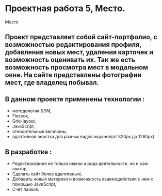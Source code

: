 # Проектная работа 5, Место.
 [Место](https://04fox04.github.io/mesto-main/)
 
## Проект представляет собой сайт-портфолио, с возможностью редактирования профиля, добавления новых мест, удаления карточек и возможность оценивать их. Так же есть возможность просмотра мест в модальном окне. На сайте представлены фотографии мест, где владелец побывал.

## В данном проекте применены технологии : 
* методология БЭМ, 
* Flexbox, 
* Grid-layout,
* JavaScript,
* относительные величины, 
* адаптивная верстка для разных видов экранов(от 320px до 1280px).

## В разработке : 
* Редактирование не только имени и рода деятельности, но и сам аватар,
* Сделать сайт более адаптивным, 
* Добавить новый материал и возможность взаимодействия с ним с помощью JavaScript,
* Счёт лайков.

